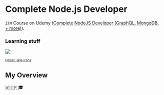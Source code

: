 # Complete Node.js Developer

`ZTM` Course on Udemy ([Complete NodeJS Developer (GraphQL, MongoDB, + more)](https://www.udemy.com/course/complete-nodejs-developer-zero-to-mastery)).

### Learning stuff

<p align="left">
  <a href="https://skillicons.dev">
    <img src="https://skillicons.dev/icons?i=git,nodejs,docker,npm,mongodb,graphql&perline=3" />
  </a>
</p>

<sub><sup>[Helper: skill-icons](https://github.com/tandpfun/skill-icons)</sup></sub>

## My Overview

🇼🇮🇵 🎓
